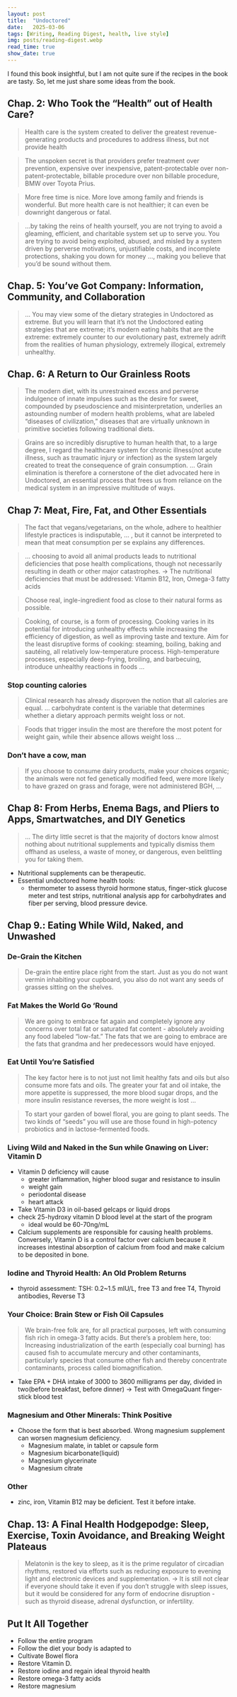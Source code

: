 ```yaml
---
layout: post
title:  "Undoctored"
date:   2025-03-06
tags: [Writing, Reading Digest, health, live style]
img: posts/reading-digest.webp
read_time: true
show_date: true
---
```


I found this book insightful, but I am not quite sure if the recipes in the book are tasty. So, let me just share some ideas from the book.

## Chap. 2: Who Took the “Health” out of Health Care?
> Health care is the system created to deliver the greatest revenue-generating products and procedures to address illness, but not provide health

> The unspoken secret is that providers prefer treatment over prevention, expensive over inexpensive, patent-protectable over non-patent-protectable, billable procedure over non billable procedure, BMW over Toyota Prius.

> More free time is nice. More love among family and friends is wonderful. But more health care is not healthier; it can even be downright dangerous or fatal.

> …by taking the reins of health yourself, you are not trying to avoid a gleaming, efficient, and charitable system set up to serve you. You are trying to avoid being exploited, abused, and misled by a system driven by perverse motivations, unjustifiable costs, and incomplete protections, shaking you down for money …, making you believe that you’d be sound without them.


## Chap. 5: You’ve Got Company: Information, Community, and Collaboration
> … You may view some of the dietary strategies in Undoctored as extreme. But you will learn that it’s not the Undoctored eating strategies that are extreme; it’s modern eating habits that are the extreme: extremely counter to our evolutionary past, extremely adrift from the realities of human physiology, extremely illogical, extremely unhealthy.

## Chap. 6: A Return to Our Grainless Roots
> The modern diet, with its unrestrained excess and perverse indulgence of innate impulses such as the desire for sweet, compounded by pseudoscience and misinterpretation, underlies an astounding number of modern health problems, what are labeled “diseases of civilization,” diseases that are virtually unknown in primitive societies following traditional diets.


> Grains are so incredibly disruptive to human health that, to a large degree, I regard the healthcare system for chronic illness(not acute illness, such as traumatic injury or infection) as the system largely created to treat the consequence of grain consumption. … Grain elimination is therefore a cornerstone of the diet advocated here in Undoctored, an essential process that frees us from reliance on the medical system in an impressive multitude of ways.


## Chap 7: Meat, Fire, Fat, and Other Essentials
> The fact that vegans/vegetarians, on the whole, adhere to healthier lifestyle practices is indisputable, … , but it cannot be interpreted to mean that meat consumption per se explains any differences.
 
> … choosing to avoid all animal products leads to nutritional deficiencies that pose health complications, though not necessarily resulting in death or other major catastrophes.
-> The nutritional deficiencies that must be addressed:  Vitamin B12, Iron, Omega-3 fatty acids

> Choose real, ingle-ingredient food as close to their natural forms as possible.

> Cooking, of course, is a form of processing. Cooking varies in its potential for introducing unhealthy effects while increasing the efficiency of digestion, as well as improving taste and texture. Aim for the least disruptive forms of cooking: steaming, boiling, baking and sautéing, all relatively low-temperature process. High-temperature processes, especially deep-frying, broiling, and barbecuing, introduce unhealthy reactions in foods …

### Stop counting calories
> Clinical research has already disproven the notion that all calories are equal. … carbohydrate content is the variable that determines whether a dietary approach permits weight loss or not.

> Foods that trigger insulin the most are therefore the most potent for weight gain, while their absence allows weight loss …

### Don’t have a cow, man
> If you choose to consume dairy products, make your choices organic; the animals were not fed genetically modified feed, were more likely to have grazed on grass and forage, were not administered BGH, …

## Chap 8: From Herbs, Enema Bags, and Pliers to Apps, Smartwatches, and DIY Genetics
> … The dirty little secret is that the majority of doctors know almost nothing about nutritional supplements and typically dismiss them offhand as useless, a waste of money, or dangerous, even belittling you for taking them.
* Nutritional supplements can be therapeutic.
* Essential undoctored home health tools:
	* thermometer to assess thyroid hormone status, finger-stick glucose meter and test strips, nutritional analysis app for carbohydrates and fiber per serving, blood pressure device.


## Chap 9.: Eating While Wild, Naked, and Unwashed
### De-Grain the Kitchen
> De-grain the entire place right from the start. Just as you do not want vermin inhabiting your cupboard, you also do not want any seeds of grasses sitting on the shelves.

### Fat Makes the World Go ‘Round
> We are going to embrace fat again and completely ignore any concerns over total fat or saturated fat content - absolutely avoiding any food labeled “low-fat.” The fats that we are going to embrace are the fats that grandma and her predecessors would have enjoyed.

### Eat Until You’re Satisfied
> The key factor here is to not just not limit healthy fats and oils but also consume more fats and oils. The greater your fat and oil intake, the more appetite is suppressed, the more blood sugar drops, and the more insulin resistance reverses, the more weight is lost …

> To start your garden of bowel floral, you are going to plant seeds. The two kinds of “seeds” you will use are those found in high-potency probiotics and in lactose-fermented foods.

### Living Wild and Naked in the Sun while Gnawing on Liver: Vitamin D
* Vitamin D deficiency will cause
	* greater inflammation, higher blood sugar and resistance to insulin
	* weight gain
	* periodontal disease
	* heart attack
* Take Vitamin D3 in oil-based gelcaps or liquid drops
* check 25-hydroxy vitamin D blood level at the start of the program
	* ideal would be 60-70ng/mL
* Calcium supplements are responsible for causing health problems. Conversely, Vitamin D is a control factor over calcium because it increases intestinal absorption of calcium from food and make calcium to be deposited in bone.

### Iodine and Thyroid Health: An Old Problem Returns
* thyroid assessment: TSH: 0.2~1.5 mIU/L, free T3 and free T4, Thyroid antibodies, Reverse T3

### Your Choice: Brain Stew or Fish Oil Capsules
> We brain-free folk are, for all practical purposes, left with consuming fish rich in omega-3 fatty acids. But there’s a problem here, too: Increasing industrialization of the earth (especially coal burning) has caused fish to accumulate mercury and other contaminants, particularly species that consume other fish and thereby concentrate contaminants, process called biomagnification.

* Take EPA + DHA intake of 3000 to 3600 milligrams per day, divided in two(before breakfast, before dinner)
-> Test with OmegaQuant finger-stick blood test

### Magnesium and Other Minerals: Think Positive
* Choose the form that is best absorbed. Wrong magnesium supplement can worsen magnesium deficiency.
	* Magnesium malate, in tablet or capsule form
	* Magnesium bicarbonate(liquid)
	* Magnesium glycerinate
	* Magnesium citrate

### Other
* zinc, iron, Vitamin B12 may be deficient. Test it before intake.

## Chap. 13: A Final Health Hodgepodge: Sleep, Exercise, Toxin Avoidance, and Breaking Weight Plateaus
> Melatonin is the key to sleep, as it is the prime regulator of circadian rhythms, restored via efforts such as reducing exposure to evening light and electronic devices and supplementation.
-> It is still not clear if everyone should take it even if you don’t struggle with sleep issues, but it would be considered for any form of endocrine disruption - such as thyroid disease, adrenal dysfunction, or infertility.


## Put It All Together
* Follow the entire program
* Follow the diet your body is adapted to
* Cultivate Bowel flora
* Restore Vitamin D.
* Restore iodine and regain ideal thyroid health
* Restore omega-3 fatty acids
* Restore magnesium